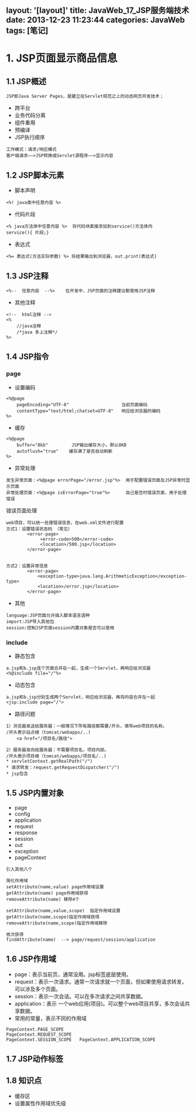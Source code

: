 layout: '[layout]'
title: JavaWeb_17_JSP服务端技术
date: 2013-12-23 11:23:44
categories: JavaWeb
tags: [笔记]
---
# 1. JSP页面显示商品信息
## 1.1 JSP概述

```
JSP即Java Server Pages，是建立在Servlet规范之上的动态网页开发技术；
```
* 跨平台
* 业务代码分离
* 组件重用
* 预编译
* JSP执行顺序

```
工作模式：请求/响应模式
客户端请求——>JSP转换成Servlet源程序——>显示内容
```
## 1.2 JSP脚本元素
* 脚本声明
<!--more-->
```
<%! java类中任意内容 %>
```
* 代码片段
```
<% java方法体中任意内容 %>  将代码块直接添加到service()方法体内
service(){ 片段;}
```
* 表达式
```
<%= 表达式(方法实际参数) %> 将结果输出到浏览器，out.print(表达式)
```
## 1.3 JSP注释
```
<%--  任意内容  --%>    在开发中，JSP页面的注释建议都使用JSP注释
```
* 其他注释
```
<!--  html注释 -->
<%
    //java注释
    /*java 多上注释*/
%>
```
## 1.4 JSP指令
### page
* 设置编码
```
<%@page
    pageEncoding="UTF-8"                    当前页面编码
    contentType="text/html;chatset=UTF-8"   响应给浏览器的编码
%>
```

* 缓存
```
<%@page
    buffer="8kb"         JSP输出缓存大小，默认8KB
    autoflush="true"    缓存满了是否自动刷新
%>
```

* 异常处理
```
发生异常页面：<%@page errorPage="/error.jsp"%>  用于配置错误页面及JSP异常时显示页面
异常处理页面：<%@page isErrorPage="true"%>      自己是否时错误页面，用于处理错误
```
错误页面处理
```
web项目，可以统一处理错误信息，在web.xml文件进行配置
方式1：设置错误状态码 （常见）
		<error-page>
			 <error-code>500</error-code>
			 <location>/500.jsp</location>
		</error-page>
 

方式2：设置异常信息
		<error-page>
			<exception-type>java.lang.ArithmeticException</exception-type>
			<location>/error.jsp</location>
		</error-page>
```

* 其他
```
language:JSP页面允许插入脚本语言语种
import:JSP导入其他包
session:控制JSP页面session内置对象是否可以使用
```
### include
* 静态包含
```
a.jsp和b.jsp连个页面合并在一起，生成一个Servlet，再响应给浏览器
<%@include file="/"%>
```

* 动态包含
```
a.jsp和b.jsp分别生成两个Servlet，响应给浏览器，再将内容合并在一起
<jsp:include page="/">
```
* 路径问题

```
1）浏览器发送给服务器：一般情况下所有路径都需要/开头，填写web项目的名称。
/开头表示站点根（tomcat/webapps/..)
	<a href="/项目名/路径">
```

```
2）服务器发向给服务器：不需要项目名，项目内部。
/开头表示项目根（tomcat/webapps/项目名/..)
* servletContext.getRealPath("/")
* 请求转发：request.getRequestDispatcher("/")
* jsp包含
```

## 1.5 JSP内置对象
* page
* config
* application
* request
* response
* session
* out
* exception
* pageContext
```
引入其他八个
```

```
简化作用域
setAttribute(name,value) page作用域设置
getAttribute(name) page作用域获得
removeAttribute(name) 移除4个

setAttribute(name,value,scope)  指定作用域设置
getAttribute(name,scope)指定作用域获得
removeAttribute(name,scope)指定作用域移除
```

```
依次获得
findAttribute(name)  --> page/request/session/application
```
## 1.6 JSP作用域
* page：表示当前页，通常没用。jsp标签底层使用。
* request：表示一次请求。通常一次请求就一个页面，但如果使用请求转发，可以涉及多个页面。
* session：表示一次会话。可以在多次请求之间共享数据。
* application：表示 一个web应用(项目)。可以整个web项目共享，多次会话共享数据。
* 常用的常量，表示不同的作用域
	
```
PageContext.PAGE_SCOPE
PageContext.REQUEST_SCOPE
PageContext.SESSION_SCOPE	PageContext.APPLICATION_SCOPE
```
## 1.7 JSP动作标签
## 1.8 知识点
- 缓存区
- 设置属性作用域优先级
